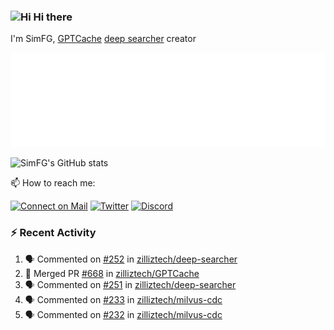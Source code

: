 ### <img src='https://qpluspicture.oss-cn-beijing.aliyuncs.com/6LjjQA/Hi.gif' alt='Hi' width="24"/> Hi there

I'm SimFG, [GPTCache](https://github.com/zilliztech/GPTCache) [deep searcher](https://github.com/zilliztech/deep-searcher) creator

![Metrics 👋](/metrics.plugin.followup.user.svg)

![SimFG's GitHub stats](https://github-readme-stats.vercel.app/api?username=SimFG&show_icons=true&theme=radical&count_private=true)

📫 How to reach me:

[![Connect on Mail](https://img.shields.io/badge/Ask%20me-anything-1abc9c.svg)](mailto:1142838399@qq.com)
[![Twitter](https://img.shields.io/twitter/follow/FogSim?style=social)](https://twitter.com/FogSim)
[![Discord](https://img.shields.io/discord/1092648432495251507?label=Discord&logo=discord)](https://discord.gg/Q8C6WEjSWV)

### :zap: Recent Activity

<!--START_SECTION:activity-->
1. 🗣 Commented on [#252](https://github.com/zilliztech/deep-searcher/issues/252) in [zilliztech/deep-searcher](https://github.com/zilliztech/deep-searcher)
2. 🎉 Merged PR [#668](https://github.com/zilliztech/GPTCache/pull/668) in [zilliztech/GPTCache](https://github.com/zilliztech/GPTCache)
3. 🗣 Commented on [#251](https://github.com/zilliztech/deep-searcher/issues/251) in [zilliztech/deep-searcher](https://github.com/zilliztech/deep-searcher)
4. 🗣 Commented on [#233](https://github.com/zilliztech/milvus-cdc/issues/233) in [zilliztech/milvus-cdc](https://github.com/zilliztech/milvus-cdc)
5. 🗣 Commented on [#232](https://github.com/zilliztech/milvus-cdc/issues/232) in [zilliztech/milvus-cdc](https://github.com/zilliztech/milvus-cdc)
<!--END_SECTION:activity-->

